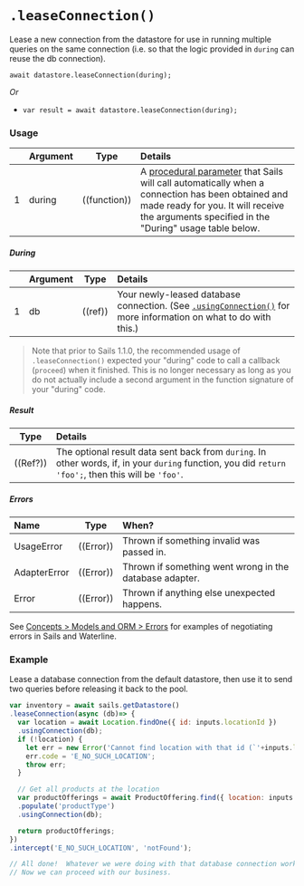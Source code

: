 # `.leaseConnection()`

Lease a new connection from the datastore for use in running multiple queries on the same connection (i.e. so that the logic provided in `during` can reuse the db connection).


```usage
await datastore.leaseConnection(during);
```

_Or_

+ `var result = await datastore.leaseConnection(during);`


### Usage
|   |     Argument        | Type                | Details
|---|---------------------|---------------------|:------------|
| 1 | during              | ((function))        | A [procedural parameter](https://en.wikipedia.org/wiki/Procedural_parameter) that Sails will call automatically when a connection has been obtained and made ready for you.  It will receive the arguments specified in the "During" usage table below. |

##### During
|   |     Argument        | Type                | Details
|---|---------------------|---------------------|:------------|
| 1 | db                  | ((ref))             | Your newly-leased database connection.  (See [`.usingConnection()`](https://sailsjs.com/documentation/reference/waterline-orm/models/using-connection) for more information on what to do with this.) |

> Note that prior to Sails 1.1.0, the recommended usage of `.leaseConnection()` expected your "during" code to call a callback (`proceed`) when it finished.  This is no longer necessary as long as you do not actually include a second argument in the function signature of your "during" code.

##### Result

| Type                | Details |
|---------------------|:---------------------------------------------------------------------------------|
| ((Ref?))            | The optional result data sent back from `during`.  In other words, if, in your `during` function, you did `return 'foo';`, then this will be `'foo'`. |

##### Errors

|     Name        | Type                | When? |
|:----------------|---------------------|:---------------------------------------------------------------------------------|
| UsageError      | ((Error))           | Thrown if something invalid was passed in.
| AdapterError    | ((Error))           | Thrown if something went wrong in the database adapter.
| Error           | ((Error))           | Thrown if anything else unexpected happens.

See [Concepts > Models and ORM > Errors](https://sailsjs.com/documentation/concepts/models-and-orm/errors) for examples of negotiating errors in Sails and Waterline.

### Example

Lease a database connection from the default datastore, then use it to send two queries before releasing it back to the pool.

```javascript
var inventory = await sails.getDatastore()
.leaseConnection(async (db)=> {
  var location = await Location.findOne({ id: inputs.locationId })
  .usingConnection(db);
  if (!location) {
    let err = new Error('Cannot find location with that id (`'+inputs.locationId+'`)');
    err.code = 'E_NO_SUCH_LOCATION';
    throw err;
  }

  // Get all products at the location
  var productOfferings = await ProductOffering.find({ location: inputs.locationId })
  .populate('productType')
  .usingConnection(db);

  return productOfferings;
})
.intercept('E_NO_SUCH_LOCATION', 'notFound');

// All done!  Whatever we were doing with that database connection worked.
// Now we can proceed with our business.
```


<docmeta name="displayName" value=".leaseConnection()">
<docmeta name="pageType" value="method">
